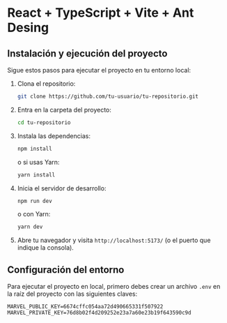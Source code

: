 # React + TypeScript + Vite + Ant Desing

## Instalación y ejecución del proyecto

Sigue estos pasos para ejecutar el proyecto en tu entorno local:

1. Clona el repositorio:

   ```sh
   git clone https://github.com/tu-usuario/tu-repositorio.git
   ```

2. Entra en la carpeta del proyecto:

   ```sh
   cd tu-repositorio
   ```

3. Instala las dependencias:

   ```sh
   npm install
   ```

   o si usas Yarn:

   ```sh
   yarn install
   ```

4. Inicia el servidor de desarrollo:

   ```sh
   npm run dev
   ```

   o con Yarn:

   ```sh
   yarn dev
   ```

5. Abre tu navegador y visita `http://localhost:5173/` (o el puerto que indique la consola).

## Configuración del entorno

Para ejecutar el proyecto en local, primero debes crear un archivo `.env` en la raíz del proyecto con las siguientes claves:

```env
MARVEL_PUBLIC_KEY=6674cffc054aa72d490665331f507922
MARVEL_PRIVATE_KEY=76d8b02f4d209252e23a7a60e23b19f643590c9d
```
